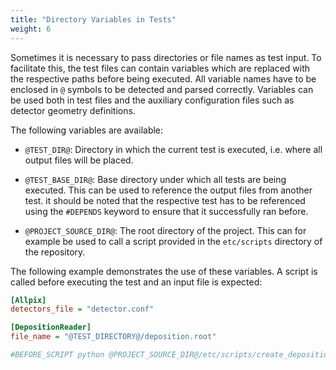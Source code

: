 ```yaml
---
title: "Directory Variables in Tests"
weight: 6
---
```


Sometimes it is necessary to pass directories or file names as test
input. To facilitate this, the test files can contain variables which
are replaced with the respective paths before being executed. All
variable names have to be enclosed in `@` symbols to be detected and
parsed correctly. Variables can be used both in test files and the
auxiliary configuration files such as detector geometry definitions.

The following variables are available:

  - `@TEST_DIR@`:
    Directory in which the current test is executed, i.e. where all
    output files will be placed.

  - `@TEST_BASE_DIR@`:
    Base directory under which all tests are being executed. This can be
    used to reference the output files from another test. it should be
    noted that the respective test has to be referenced using the
    `#DEPENDS` keyword to ensure that it successfully ran before.

  - `@PROJECT_SOURCE_DIR@`:
    The root directory of the project. This can for example be used to
    call a script provided in the `etc/scripts` directory of the
    repository.

The following example demonstrates the use of these variables. A script
is called before executing the test and an input file is expected:
```ini
[Allpix]
detectors_file = "detector.conf"

[DepositionReader]
file_name = "@TEST_DIRECTORY@/deposition.root"

#BEFORE_SCRIPT python @PROJECT_SOURCE_DIR@/etc/scripts/create_deposition_file.py --type a --detector mydetector
```

